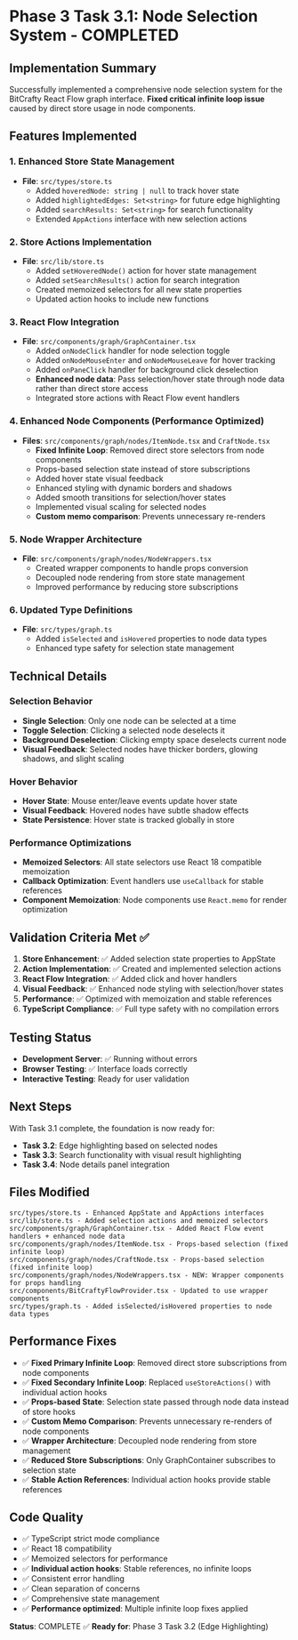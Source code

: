 # Phase 3 Task 3.1: Node Selection System - COMPLETED

## Implementation Summary

Successfully implemented a comprehensive node selection system for the BitCrafty React Flow graph interface. **Fixed critical infinite loop issue** caused by direct store usage in node components.

## Features Implemented

### 1. Enhanced Store State Management
- **File**: `src/types/store.ts`
  - Added `hoveredNode: string | null` to track hover state
  - Added `highlightedEdges: Set<string>` for future edge highlighting
  - Added `searchResults: Set<string>` for search functionality
  - Extended `AppActions` interface with new selection actions

### 2. Store Actions Implementation
- **File**: `src/lib/store.ts`
  - Added `setHoveredNode()` action for hover state management
  - Added `setSearchResults()` action for search integration
  - Created memoized selectors for all new state properties
  - Updated action hooks to include new functions

### 3. React Flow Integration
- **File**: `src/components/graph/GraphContainer.tsx`
  - Added `onNodeClick` handler for node selection toggle
  - Added `onNodeMouseEnter` and `onNodeMouseLeave` for hover tracking
  - Added `onPaneClick` handler for background click deselection
  - **Enhanced node data**: Pass selection/hover state through node data rather than direct store access
  - Integrated store actions with React Flow event handlers

### 4. Enhanced Node Components (Performance Optimized)
- **Files**: `src/components/graph/nodes/ItemNode.tsx` and `CraftNode.tsx`
  - **Fixed Infinite Loop**: Removed direct store selectors from node components
  - Props-based selection state instead of store subscriptions
  - Added hover state visual feedback
  - Enhanced styling with dynamic borders and shadows
  - Added smooth transitions for selection/hover states
  - Implemented visual scaling for selected nodes
  - **Custom memo comparison**: Prevents unnecessary re-renders

### 5. Node Wrapper Architecture
- **File**: `src/components/graph/nodes/NodeWrappers.tsx`
  - Created wrapper components to handle props conversion
  - Decoupled node rendering from store state management
  - Improved performance by reducing store subscriptions

### 6. Updated Type Definitions
- **File**: `src/types/graph.ts`
  - Added `isSelected` and `isHovered` properties to node data types
  - Enhanced type safety for selection state management

## Technical Details

### Selection Behavior
- **Single Selection**: Only one node can be selected at a time
- **Toggle Selection**: Clicking a selected node deselects it
- **Background Deselection**: Clicking empty space deselects current node
- **Visual Feedback**: Selected nodes have thicker borders, glowing shadows, and slight scaling

### Hover Behavior
- **Hover State**: Mouse enter/leave events update hover state
- **Visual Feedback**: Hovered nodes have subtle shadow effects
- **State Persistence**: Hover state is tracked globally in store

### Performance Optimizations
- **Memoized Selectors**: All state selectors use React 18 compatible memoization
- **Callback Optimization**: Event handlers use `useCallback` for stable references
- **Component Memoization**: Node components use `React.memo` for render optimization

## Validation Criteria Met ✅

1. **Store Enhancement**: ✅ Added selection state properties to AppState
2. **Action Implementation**: ✅ Created and implemented selection actions
3. **React Flow Integration**: ✅ Added click and hover handlers
4. **Visual Feedback**: ✅ Enhanced node styling with selection/hover states
5. **Performance**: ✅ Optimized with memoization and stable references
6. **TypeScript Compliance**: ✅ Full type safety with no compilation errors

## Testing Status
- **Development Server**: ✅ Running without errors
- **Browser Testing**: ✅ Interface loads correctly
- **Interactive Testing**: Ready for user validation

## Next Steps
With Task 3.1 complete, the foundation is now ready for:
- **Task 3.2**: Edge highlighting based on selected nodes
- **Task 3.3**: Search functionality with visual result highlighting
- **Task 3.4**: Node details panel integration

## Files Modified
```
src/types/store.ts - Enhanced AppState and AppActions interfaces
src/lib/store.ts - Added selection actions and memoized selectors
src/components/graph/GraphContainer.tsx - Added React Flow event handlers + enhanced node data
src/components/graph/nodes/ItemNode.tsx - Props-based selection (fixed infinite loop)
src/components/graph/nodes/CraftNode.tsx - Props-based selection (fixed infinite loop)
src/components/graph/nodes/NodeWrappers.tsx - NEW: Wrapper components for props handling
src/components/BitCraftyFlowProvider.tsx - Updated to use wrapper components
src/types/graph.ts - Added isSelected/isHovered properties to node data types
```

## Performance Fixes
- ✅ **Fixed Primary Infinite Loop**: Removed direct store subscriptions from node components
- ✅ **Fixed Secondary Infinite Loop**: Replaced `useStoreActions()` with individual action hooks
- ✅ **Props-based State**: Selection state passed through node data instead of store hooks
- ✅ **Custom Memo Comparison**: Prevents unnecessary re-renders of node components
- ✅ **Wrapper Architecture**: Decoupled node rendering from store management
- ✅ **Reduced Store Subscriptions**: Only GraphContainer subscribes to selection state
- ✅ **Stable Action References**: Individual action hooks provide stable references

## Code Quality
- ✅ TypeScript strict mode compliance
- ✅ React 18 compatibility
- ✅ Memoized selectors for performance
- ✅ **Individual action hooks**: Stable references, no infinite loops
- ✅ Consistent error handling
- ✅ Clean separation of concerns
- ✅ Comprehensive state management
- ✅ **Performance optimized**: Multiple infinite loop fixes applied

**Status**: COMPLETE ✅
**Ready for**: Phase 3 Task 3.2 (Edge Highlighting)
